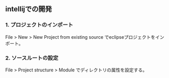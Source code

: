 ## intellijでの開発
### 1. プロジェクトのインポート
File > New > New Project from existing source
でeclipseプロジェクトをインポート。

### 2. ソースルートの設定
File > Project structure > Module
でディレクトリの属性を設定する。
